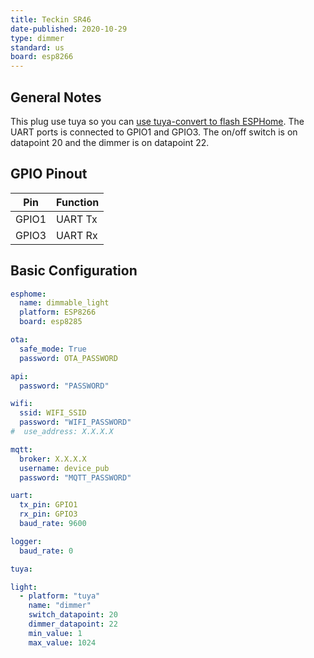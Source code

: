 ```yaml
---
title: Teckin SR46
date-published: 2020-10-29
type: dimmer
standard: us
board: esp8266
---
```


## General Notes

This plug use tuya so you can [use tuya-convert to flash ESPHome](/guides/tuya-convert/).
The UART ports is connected to GPIO1 and GPIO3.
The on/off switch is on datapoint 20 and the dimmer is on datapoint 22.

## GPIO Pinout

| Pin   | Function |
| ----- | -------- |
| GPIO1 | UART Tx  |
| GPIO3 | UART Rx  |

## Basic Configuration

```yaml
esphome:
  name: dimmable_light
  platform: ESP8266
  board: esp8285

ota:
  safe_mode: True
  password: OTA_PASSWORD

api:
  password: "PASSWORD"

wifi:
  ssid: WIFI_SSID
  password: "WIFI_PASSWORD"
#  use_address: X.X.X.X

mqtt:
  broker: X.X.X.X
  username: device_pub
  password: "MQTT_PASSWORD"

uart:
  tx_pin: GPIO1
  rx_pin: GPIO3
  baud_rate: 9600

logger:
  baud_rate: 0

tuya:

light:
  - platform: "tuya"
    name: "dimmer"
    switch_datapoint: 20
    dimmer_datapoint: 22
    min_value: 1
    max_value: 1024
```
